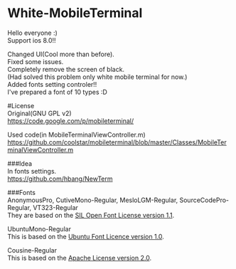 White-MobileTerminal
====================
  
Hello everyone :)  
Support ios 8.0!!
  
Changed UI(Cool more than before).  
Fixed some issues.  
Completely remove the screen of black.  
(Had solved this problem only white mobile terminal for now.)  
Added fonts setting controler!!  
I've prepared a font of 10 types :D  
  
#License  
Original(GNU GPL v2)  
https://code.google.com/p/mobileterminal/  
  
Used code(in MobileTerminalViewController.m)  
https://github.com/coolstar/mobileterminal/blob/master/Classes/MobileTerminalViewController.m  
  
###Idea  
In fonts settings.  
https://github.com/hbang/NewTerm  
  
###Fonts  
AnonymousPro, CutiveMono-Regular, MesloLGM-Regular, SourceCodePro-Regular, VT323-Regular  
They are based on the [SIL Open Font License version 1.1](http://scripts.sil.org/cms/scripts/page.php?site_id=nrsi&id=OFL).

UbuntuMono-Regular  
This is based on the [Ubuntu Font Licence version 1.0](http://font.ubuntu.com/licence/).  
  
Cousine-Regular  
This is based on the [Apache License version 2.0](http://www.apache.org/licenses/).  

